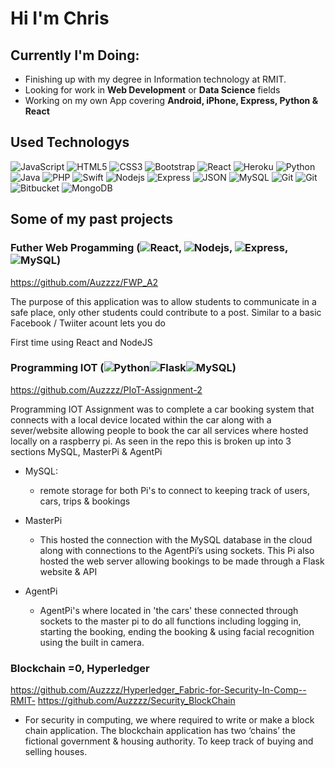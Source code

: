 # **Hi I'm Chris**

## Currently I'm Doing:
- Finishing up with my degree in Information technology at RMIT.
- Looking for work in **Web Development** or **Data Science** fields 
- Working on my own App covering **Android, iPhone, Express, Python & React**


## Used Technologys
![JavaScript](https://img.shields.io/badge/-JavaScript-black?style=flat&logo=javascript)
![HTML5](https://img.shields.io/badge/-HTML5-E34F26?style=flat&logo=html5&logoColor=white)
![CSS3](https://img.shields.io/badge/-CSS3-1572B6?style=flat&logo=css3)
![Bootstrap](https://img.shields.io/badge/-Bootstrap-563D7C?style=flat&logo=bootstrap)
![React](https://img.shields.io/badge/-React-black?style=flat&logo=react)
![Heroku](https://img.shields.io/badge/-Heroku-gray?style=flat&logo=heroku)
![Python](https://img.shields.io/badge/-Python-black?style=flat&logo=python)
![Java](https://img.shields.io/badge/-Java-black?style=flat&logo=java)
![PHP](https://img.shields.io/badge/-PHP-black?style=flat&logo=php)
![Swift](https://img.shields.io/badge/-Swift-black?style=flat&logo=swift)
![Nodejs](https://img.shields.io/badge/-Nodejs-green?style=flat&logo=Node.js)
![Express](https://img.shields.io/badge/-Express-black?style=flat&logo=express)
![JSON](https://img.shields.io/badge/-json-02569B?style=flat&logo=json)
![MySQL](https://img.shields.io/badge/-MySQL-black?style=flat&logo=mysql)
![Git](https://img.shields.io/badge/-Java-black?style=flat&logo=java)
![Git](https://img.shields.io/badge/-Git-black?style=flat&logo=git)
![Bitbucket](https://img.shields.io/badge/-Bitbucket-blue?style=flat&logo=bitbucket)
![MongoDB](https://img.shields.io/badge/-MongoDB-FCA121?style=flat&logo=mongodb)


## Some of my past projects
### Futher Web Progamming (![React](https://img.shields.io/badge/-React-black?style=flat&logo=react), ![Nodejs](https://img.shields.io/badge/-Nodejs-green?style=flat&logo=Node.js), ![Express](https://img.shields.io/badge/-Express-black?style=flat&logo=express), ![MySQL](https://img.shields.io/badge/-MySQL-black?style=flat&logo=mysql))
https://github.com/Auzzzz/FWP_A2

The purpose of this application was to allow students to communicate in a safe place, only other students could contribute to a post. Similar to a basic Facebook / Twiiter acount lets you do

First time using React and NodeJS

### Programming IOT (![Python](https://img.shields.io/badge/-Python-black?style=flat&logo=python)![Flask](https://img.shields.io/badge/-Flask-black?style=flat&logo=flask)![MySQL](https://img.shields.io/badge/-MySQL-black?style=flat&logo=mysql))
https://github.com/Auzzzz/PIoT-Assignment-2

Programming IOT Assignment was to complete a car booking system that connects with a local device located within the car along with a sever/website allowing people to book the car all services where hosted locally on a raspberry pi. As seen in the repo this is broken up into 3 sections MySQL, MasterPi & AgentPi

- MySQL:
    - remote storage for both Pi's to connect to keeping track of users, cars, trips & bookings

- MasterPi
    - This hosted the connection with the MySQL database in the cloud along with connections to the AgentPi’s using sockets. This Pi also hosted the web server allowing bookings to be made through a Flask website & API 

- AgentPi
    - AgentPi's where located in 'the cars' these connected through sockets to the master pi to do all functions including logging in, starting the booking, ending the booking & using facial recognition using the built in camera. 


### Blockchain =0, Hyperledger
https://github.com/Auzzzz/Hyperledger_Fabric-for-Security-In-Comp--RMIT-
https://github.com/Auzzzz/Security_BlockChain

- For security in computing, we where required to write or make a block chain application. The blockchain application has two ‘chains’ the fictional government & housing authority. To keep track of buying and selling houses.
